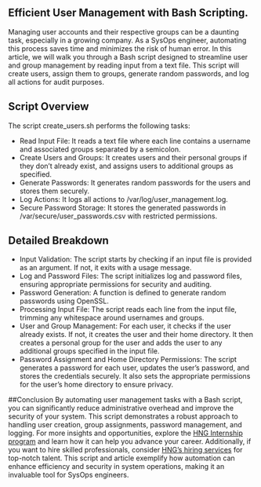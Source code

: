 ## Efficient User Management with Bash Scripting.
Managing user accounts and their respective groups can be a daunting task, especially in a growing company. As a SysOps engineer, automating this process saves time and minimizes the risk of human error. In this article, we will walk you through a Bash script designed to streamline user and group management by reading input from a text file. This script will create users, assign them to groups, generate random passwords, and log all actions for audit purposes.

## Script Overview
The script create_users.sh performs the following tasks:
- Read Input File: It reads a text file where each line contains a username and associated groups separated by a semicolon.
- Create Users and Groups: It creates users and their personal groups if they don’t already exist, and assigns users to additional groups as specified.
- Generate Passwords: It generates random passwords for the users and stores them securely.
- Log Actions: It logs all actions to /var/log/user_management.log.
- Secure Password Storage: It stores the generated passwords in /var/secure/user_passwords.csv with restricted permissions.

## Detailed Breakdown
- Input Validation: The script starts by checking if an input file is provided as an argument. If not, it exits with a usage message.
- Log and Password Files: The script initializes log and password files, ensuring appropriate permissions for security and auditing.
- Password Generation: A function is defined to generate random passwords using OpenSSL.
- Processing Input File: The script reads each line from the input file, trimming any whitespace around usernames and groups.
- User and Group Management: For each user, it checks if the user already exists. If not, it creates the user and their home directory. It then creates a personal group for the user and adds the user to any additional groups specified in the input file.
- Password Assignment and Home Directory Permissions: The script generates a password for each user, updates the user’s password, and stores the credentials securely. It also sets the appropriate permissions for the user’s home directory to ensure privacy.

##Conclusion
By automating user management tasks with a Bash script, you can significantly reduce administrative overhead and improve the security of your system. This script demonstrates a robust approach to handling user creation, group assignments, password management, and logging.
For more insights and opportunities, explore the [HNG Internship program](https://hng.tech/internship) and learn how it can help you advance your career. Additionally, if you want to hire skilled professionals, consider [HNG’s hiring services](https://hng.tech/hire) for top-notch talent.
This script and article exemplify how automation can enhance efficiency and security in system operations, making it an invaluable tool for SysOps engineers.





